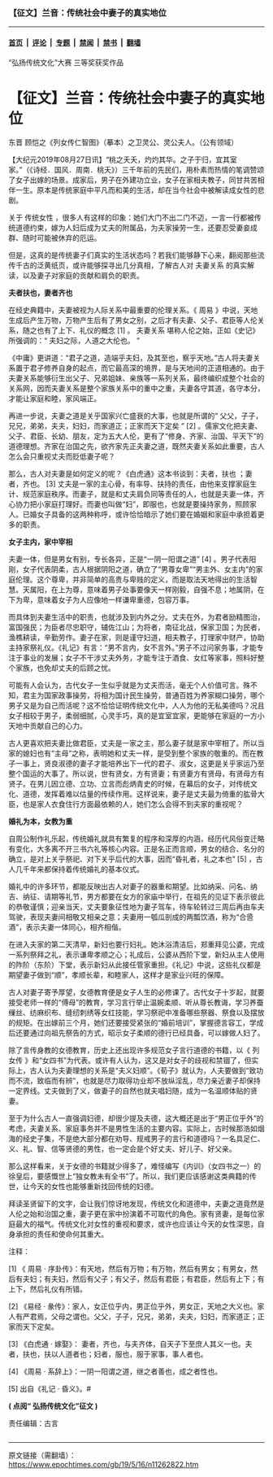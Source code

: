 ### 【征文】兰音：传统社会中妻子的真实地位

---

#### [首页](../../../..?n11262822) &nbsp;|&nbsp; [评论](../../../../../epoch-comment?n11262822) &nbsp;|&nbsp; [专题](../../../../../epoch-special?n11262822) &nbsp;|&nbsp; [禁闻](../../../../../epoch-news?n11262822) &nbsp;|&nbsp; [禁书](../../../../../books?n11262822) &nbsp;|&nbsp; [翻墙](https://github.com/gfw-breaker/nogfw/blob/master/README.md?n11262822)


<div class="column" id="artbody" itemprop="articleBody">
 <div class="whitebg">
  <div class="column">
   <div class="arttop mbottom20">
    <div class="toptitle">
     “弘扬传统文化”大赛 三等奖获奖作品
    </div>
    <h1 class="title">
     【征文】兰音：传统社会中妻子的真实地位
    </h1>
    <span class="pad5">
     <ok href="https://i.epochtimes.com/assets/uploads/2019/02/WEI-LINGGONG-3-600x400.jpg" target="_blank">
      <img alt="" class="aligncenter wp-post-image" src="https://i.epochtimes.com/assets/uploads/2019/02/WEI-LINGGONG-3-600x400.jpg"/>
     </ok>
     <div class="imgtxt caption">
      东晋 顾恺之《列女传仁智图》（摹本）之卫灵公、灵公夫人。（公有领域）
     </div>
    </span>
   </div>
  </div>
  <!-- article content begin -->
  <p>
   【大纪元2019年08月27日讯】“桃之夭夭，灼灼其华。之子于归，宜其室家。”（《诗经．国风．周南．桃夭》）三千年前的先民们，用朴素而热情的笔调赞颂了女子出嫁的场景。成家后，男子在外建功立业，女子在家相夫教子，同甘共苦相伴一生。原本是传统家庭中平凡而和美的生活，却在当今社会中被解读成女性的悲剧。
  </p>
  <p class="p9">
   <span class="s1">
    关于
    <ok href="https://www.epochtimes.com/gb/tag/%E4%BC%A0%E7%BB%9F%E5%A5%B3%E6%80%A7.html">
     传统女性
    </ok>
    ，很多人有这样的印象：她们大门不出二门不迈，一言一行都被传统道德约束，嫁为人妇后成为丈夫的附属品，为夫家操劳一生，还要忍受妻妾成群、随时可能被休弃的厄运。
   </span>
  </p>
  <p class="p9">
   <span class="s1">
    但是，这真的是传统妻子们真实的生活状态吗？若我们能够静下心来，翻阅那些流传千古的泛黄纸页，或许能够探寻出几分真相，了解古人对
    <ok href="https://www.epochtimes.com/gb/tag/%E5%A4%AB%E5%A6%BB%E5%85%B3%E7%B3%BB.html">
     夫妻关系
    </ok>
    的真实解读，以及妻子对家庭的贡献和肩负的职责。
   </span>
  </p>
  <p class="p10">
   <span class="s3">
    <b>
     夫者扶也，妻者齐也
    </b>
   </span>
  </p>
  <p class="p9">
   <span class="s1">
    在经史典籍中，夫妻被视为人际关系中最重要的伦理关系。《
    <ok href="https://www.epochtimes.com/gb/tag/%E5%91%A8%E6%98%93.html">
     周易
    </ok>
    》中说，天地生成后产生万物，万物产生后有了男女之别，之后才有夫妻、父子、君臣等人伦关系，随之也有了上下、礼仪的概念
   </span>
   <span class="s4">
    [1]
   </span>
   <span class="s1">
    。
    <ok href="https://www.epochtimes.com/gb/tag/%E5%A4%AB%E5%A6%BB%E5%85%B3%E7%B3%BB.html">
     夫妻关系
    </ok>
    堪称人伦之始，正如《史记》所强调的：“
   </span>
   <span class="s5">
    夫妇之际，人道之大伦也。
   </span>
   <span class="s1">
    ”
   </span>
  </p>
  <p class="p9">
   <span class="s1">
    《中庸》更讲道：“君子之道，造端乎夫妇，及其至也，察乎天地。”古人将夫妻关系置于君子修养自身的起点，而它最高深的境界，是与天地间的正道相通的。由于夫妻关系能够衍生出父子、兄弟姐妹、亲族等一系列关系，最终编织成整个社会的关系网，因而夫妻关系是整个家族关系中的重中之重，夫妻各守其道，各守本分，才能让家庭和睦，家风端正。
   </span>
  </p>
  <p class="p9">
   <span class="s1">
    再进一步说，夫妻之道是关乎国家兴亡盛衰的大事，也就是所谓的“
   </span>
   <span class="s5">
    父父，子子，兄兄，弟弟，夫夫，妇妇，而家道正；正家而天下定矣
   </span>
   <span class="s1">
    ”
   </span>
   <span class="s4">
    [2]
   </span>
   <span class="s1">
    。儒家文化把夫妻、父子、君臣、长幼、朋友，定为五大人伦，更有了“修身、齐家、治国、平天下”的道德理想。齐家在治国之先，欲齐家先正夫妻之道，既然夫妻关系如此重要，古人怎么会只重视丈夫而贬低妻子呢？
   </span>
  </p>
  <p class="p11">
   <span class="s6">
    那么，古人对夫妻是如何定义的呢？《白虎通》这本书谈到：夫者，扶也
   </span>
   <span class="s1">
    ；妻者，齐也。
   </span>
   <span class="s7">
    [3]
   </span>
   <span class="s1">
    丈夫是一家的主心骨，有率导、扶持的责任，由他来支撑家庭生计、规范家庭秩序。而妻子，就是和丈夫肩负同等责任的人，也就是夫妻一体，齐心协力把小家庭打理好。而妻也叫做“妇”，即服也，也就是要操持家务，照顾家人。已婚女子具备的这两种称呼，或许恰恰暗示了她们要在婚姻和家庭中承担着更多的职责。
   </span>
  </p>
  <p class="p10">
   <span class="s3">
    <b>
     女子主内，家中宰相
    </b>
   </span>
  </p>
  <p class="p9">
   <span class="s1">
    夫妻一体，但是男女有别，专长各异，正是“一阴一阳谓之道”
   </span>
   <span class="s4">
    [4]
   </span>
   <span class="s1">
    。男子代表阳刚，女子代表阴柔，古人根据阴阳之道，确立了“男尊女卑”“男主外、女主内”的家庭伦理。这个尊卑，并非简单的高贵与卑贱的定义，而是取法天地得出的生活智慧。天属阳，在上为尊，意味着男子处事要像天一样刚毅，自强不息；地属阴，在下为卑，意味着女子为人应像地一样谦卑重德，包容万事。
   </span>
  </p>
  <p class="p9">
   <span class="s1">
    而具体到夫妻生活中的职责，也就涉及到内外之分。丈夫在外，为君者励精图治，富国强民；为臣者尽忠职守，辅佐江山；为将者，南征北战，保家卫国；为民者，渔樵耕读，辛勤劳作。妻子在家，则是谨守妇道，相夫教子，打理家中财产，协助主持家祭礼仪。《礼记》有言：“男不言内，女不言外。”男子不过问家务事，才能专注于事业的发展；女子不干涉丈夫外务，才能专注于酒食、女红等家事，照料好整个家族，也免却丈夫的后顾之忧。
   </span>
  </p>
  <p class="p9">
   <span class="s1">
    可能有人会认为，古代女子一生似乎就是为丈夫而活，毫无个人价值可言。殊不知，君主为国家政事操劳，将相为国计民生操劳，普通百姓为养家糊口操劳，哪个男子又是为自己而活呢？这不恰恰证明传统文化中，人人为他的无私美德吗？况且女子相较于男子，柔弱细腻，心灵手巧，真的是宜室宜家，更能够在家庭的一方小天地中贡献自己的心力。
   </span>
  </p>
  <p class="p9">
   <span class="s1">
    古人更喜欢把夫妻比做君臣，丈夫是一家之主，那么妻子就是家中宰相了。所以当家的媳妇也有“主母”之称，表明她和丈夫一样，是受到整个家族的敬重的。而在教子一事上，贤良淑德的妻子才能培养出下一代的君子、淑女，这更是关乎家运乃至整个国运的大事了。所以说，世有贤女，方有贤妻；有贤妻方有贤母，有贤母方有贤子。在男儿因立德、立功、立言而彪炳青史的时候，在幕后的女子，对传统文化、道德，发挥着难以估量的传续作用。这样说来，妻子是丈夫最为倚重的肱骨大臣，也是家人衣食住行方面最依赖的人，她们怎么会得不到夫家的重视呢？
   </span>
  </p>
  <p class="p10">
   <span class="s3">
    <b>
     婚礼为本，女教为重
    </b>
   </span>
  </p>
  <p class="p9">
   <span class="s1">
    自周公制作礼乐起，传统婚礼就具有繁复的程序和深厚的内涵，经历代风俗变迁略有变化，大多离不开三书六礼等核心内容。正是名正而言顺，男女的结合、名分的确立，是对上关乎祭祀、对下关乎后代的大事，因而“昏礼者，礼之本也”
   </span>
   <span class="s4">
    [5]
   </span>
   <span class="s1">
    ，古人几千年来都保持着传统婚礼的基本仪式。
   </span>
  </p>
  <p class="p9">
   <span class="s1">
    婚礼中的许多环节，都能反映出古人对妻子的器重和期望。比如纳采、问名、纳吉、纳征、请期等礼节，男方都要在女方的家庙中举行，在祖先的见证下表示彼此的恭敬谨慎；迎亲当天，丈夫要象征性地为妻子驾车，待车轮转过三周后再由车夫驾驶，表现夫妻间相敬又相亲之意；夫妻用一瓠瓜剖成的两瓢饮酒，称为“合巹酒”，表示夫妻一体同心，相齐相偕。
   </span>
  </p>
  <p class="p9">
   <span class="s1">
    在进入夫家的第二天清早，新妇也要行妇礼。她沐浴清洁后，郑重拜见公婆，完成一系列祭拜之礼，表示谦卑孝顺之心；礼成后，公婆从西阶下堂，新妇从主人使用的阼阶（东阶）下堂，表示新妇从此接任管家重担。《礼记》中说，这些礼仪都是期望妻子做到“顺”，孝顺长辈，和睦家人，这样才是家业兴旺的保障。
   </span>
  </p>
  <p class="p9">
   <span class="s1">
    古人对妻子寄予厚望，女德教育便是女子人生的必修课了。古代女子十岁起，就要接受老师一样的“傅母”的教育，学习言行举止温婉柔顺、听从尊长教诲，学习养蚕缫丝、纺麻织布、缝纫刺绣等女红技能，学习祭祀中准备哪些祭器、祭食以及摆放的规矩。在出嫁前三个月，她们还要接受紧张的“婚前培训”，掌握德言容工，学成后还要通过向祖先祭告的方式，昭示女子柔顺的德行已经具备，可以嫁做人妇了。
   </span>
  </p>
  <p class="p9">
   <span class="s1">
    除了言传身教的女德教育，历史上还出现许多规范女子言行道德的书籍，以《
    <ok href="https://www.epochtimes.com/gb/tag/%E5%88%97%E5%A5%B3%E4%BC%A0.html">
     列女传
    </ok>
    》和“女四书”为代表。或许有人认为，这又是对女子的歧视和禁锢了，但实际上，古人认为夫妻理想的关系是“夫义妇顺”。《荀子》就认为，人夫要做到“致功而不流，致临而有辨”，也就是尽力取得功业却不放纵淫乱，尽力亲近妻子却保持一定界线。丈夫做到了义，做妻子的自然也就夫唱妇随，成为一名温顺体贴的贤妻。
   </span>
  </p>
  <p class="p9">
   <span class="s1">
    至于为什么古人一直强调妇德，却很少提及夫德，这大概还是出于“男正位乎外”的考虑，夫妻关系、家庭事务并不是男性生活的主要内容。实际上，古时候那浩如烟海的经史子集，不是绝大部分都在劝导、规戒男子的言行和道德吗？一名具足仁、义、礼、智、信等贤德的男性，也一定会是个好丈夫、好儿子、好父亲。
   </span>
  </p>
  <p class="p9">
   <span class="s1">
    那么这样看来，关于女德的书籍就少得多了，难怪编写《内训》（女四书之一）的徐皇后，要感慨世上“独女教未有全书”了。所以，我们更应该感谢这类典籍的传世，让今天的女性也能够重新找回传统的妇德。
   </span>
  </p>
  <p class="p9">
   <span class="s1">
    拜读圣贤留下的文字，会让我们惊讶地发现，传统文化和道德中，夫妻之道竟然是人伦之始和治国之重，妻子更在家中扮演着不可取代的角色。家有贤妻，是每位家庭最大的福气。传统文化对女性的重视和要求，或许也应该让今天的女性深思，自身承担的责任和使命何其重大。
   </span>
  </p>
  <p class="p9">
   <span class="s1">
    注释：
   </span>
  </p>
  <p class="p9">
   <span class="s4">
    [1]
   </span>
   <span class="s1">
    《
    <ok href="https://www.epochtimes.com/gb/tag/%E5%91%A8%E6%98%93.html">
     周易
    </ok>
   </span>
   <span class="s4">
    ·
   </span>
   <span class="s1">
    序卦传》：有天地，然后有万物；有万物，然后有男女；有男女，然后有夫妇；有夫妇，然后有父子；有父子，然后有君臣；有君臣，然后有上下；有上下，然后礼仪有所错。
   </span>
  </p>
  <p class="p9">
   <span class="s4">
    [2]
   </span>
   <span class="s1">
    《易经
   </span>
   <span class="s4">
    ·
   </span>
   <span class="s1">
    彖传》：家人，女正位乎内，男正位乎外，男女正，天地之大义也。家人有严君焉，父母之谓也。父父，子子，兄兄，弟弟，夫夫，妇妇，而家道正；正家而天下定矣。
   </span>
  </p>
  <p class="p11">
   <span class="s8">
    [3]
   </span>
   <span class="s6">
    《白虎通
   </span>
   <span class="s8">
    ·
   </span>
   <span class="s6">
    嫁娶》：
   </span>
   <span class="s1">
    妻者，齐也，与夫齐体，自天子下至庶人其义一也。夫者，扶也，扶以人道者也；妇者，服也，服于家事，事人者也。
   </span>
  </p>
  <p class="p9">
   <span class="s4">
    [4]
   </span>
   <span class="s1">
    《周易
   </span>
   <span class="s4">
    ·
   </span>
   <span class="s1">
    系辞上》：一阴一阳谓之道，继之者善也，成之者性也。
   </span>
  </p>
  <p class="p9">
   <span class="s4">
    [5]
   </span>
   <span class="s1">
    出自《礼记
   </span>
   <span class="s4">
    ·
   </span>
   <span class="s1">
    昏义》。#
   </span>
  </p>
  <p class="p1">
   <span class="s1">
    <b>
     (
    </b>
   </span>
   <span class="s2">
    <b>
     点阅“
    </b>
    <ok href="https://www.epochtimes.com/gb/tag/%E5%BC%98%E6%8F%9A%E5%82%B3%E7%B5%B1%E6%96%87%E5%8C%96%E5%BE%B5%E6%96%87.html">
     <span class="s3">
      <b>
       弘扬传统文化”征文
      </b>
     </span>
    </ok>
   </span>
   <span class="s1">
    <b>
     )
    </b>
   </span>
  </p>
  <p class="p1">
   <span class="s1">
    责任编辑：古言
   </span>
  </p>
  <!-- article content end -->
 </div>
</div>


---

原文链接（需翻墙）：https://www.epochtimes.com/gb/19/5/16/n11262822.htm